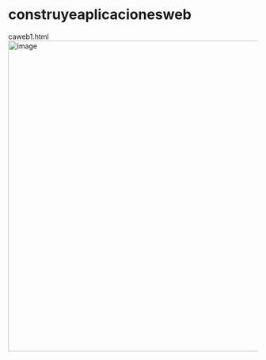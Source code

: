 # construyeaplicacionesweb

caweb1.html <br>
<img width="529" height="627" alt="image" src="https://github.com/user-attachments/assets/5f6a5d8f-f204-41bc-96c6-48e6c189e313" />
